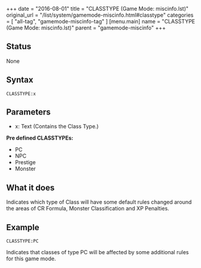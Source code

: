 +++
date = "2016-08-01"
title = "CLASSTYPE (Game Mode: miscinfo.lst)"
original_url = "/list/system/gamemode-miscinfo.html#classtype"
categories = [ "all-tag", "gamemode-miscinfo-tag" ]
[menu.main]
    name = "CLASSTYPE (Game Mode: miscinfo.lst)"
    parent = "gamemode-miscinfo"
+++

## Status

None

## Syntax

`CLASSTYPE:x`

## Parameters

-   x: Text (Contains the Class Type.)



**Pre defined CLASSTYPEs:**

-   PC
-   NPC
-   Prestige
-   Monster

What it does
------------

Indicates which type of Class will have some default rules changed
around the areas of CR Formula, Monster Classification and XP Penalties.

Example
-------

`CLASSTYPE:PC`

Indicates that classes of type PC will be affected by some additional
rules for this game mode.

